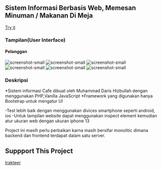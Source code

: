 ## Sistem Informasi Berbasis Web, Memesan Minuman / Makanan Di Meja
[Try it](https://demo.susumurniindonesia.com/index.php)
### Tampilan(User Interface)
#### Pelanggan
![screenshot-small](https://pbs.twimg.com/media/Fx6G7NpacAYgmFU?format=png&name=small)
![screenshot-small](https://pbs.twimg.com/media/Fx6HnFNaQAEXzAu?format=png&name=small)
![screenshot-small](https://pbs.twimg.com/media/Fx6Imk0agAAB-m3?format=png&name=small)
![screenshot-small](https://pbs.twimg.com/media/Fx6JPdZaAAEYR1w?format=png&name=small)
![screenshot-small](https://pbs.twimg.com/media/Fx6JgbLaQAIwXF-?format=png&name=small)
![screenshot-small](https://pbs.twimg.com/media/Fx6J8k5aUAAWTa2?format=png&name=small)
### Deskripsi
*Sistem informasi Cafe dibuat oleh Muhammad Daris Hizbullah dengan menggunakan PHP,Vanilla JavaScript
*Framework yang digunakan hanya Bootstrap untuk mengatur UI

-Test lebih baik dengan menggunakan divices smartphone seperti android, ios
-Untuk tampilan website dapat menggunakan inspect element kemudian atur ukuran web dengan ukuran iphone 13

Project ini masih perlu perbaikan karna masih bersifar monolitic dimana backend dan frontend terdapat dalam satu server.
## Suppport This Project
[trakteer](https://trakteer.id/mdarish/tip?quantity=1)
